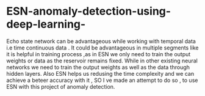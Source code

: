 # ESN-anomaly-detection-using-deep-learning-
Echo state network can be advantageous while working with temporal data i.e time continuous data . It could be advantageous in multiple segments like it is helpful in training process ,as in ESN we only need to train the output weights or data as the reservoir remains fixed. While in other existing neural networks we need to train the output weights as well as the data through hidden layers. Also ESN helps us redusing the time complexity and we can achieve a beteer accuracy with it , SO I ve made an attempt to do so , to use ESN with this project of anomaly detection.
